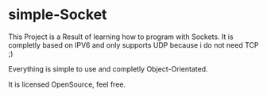 <h1>simple-Socket</h1>

This Project is a Result of learning how to program with Sockets.
It is completly based on IPV6 and only supports UDP because i do not need TCP ;)

Everything is simple to use and completly Object-Orientated.

It is licensed OpenSource, feel free.
